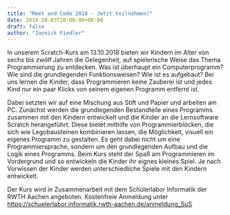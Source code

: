 ```yaml
---
title: "Meet and Code 2018 - Jetzt teilnehmen!"
date: 2018-10-03T20:00:00+00:00
draft: false
author: "Jannick Fiedler"
---
```


In unserem Scratch-Kurs am 13.10.2018 bieten wir Kindern im Alter von sechs bis zwölf Jahren die Gelegenheit, auf spielerische Weise das Thema Programmierung zu entdecken. Was ist überhaupt ein Computerprogramm? Wie sind die grundlegenden Funktionsweisen? Wie ist es aufgebaut? Bei uns lernen die Kinder, dass Programmieren keine Zauberei ist und jedes Kind nur ein paar Klicks von seinem eigenen Programm entfernt ist.

Dabei setzten wir auf eine Mischung aus Stift und Papier und arbeiten am PC. Zunächst werden die grundlegenden Bestandteile eines Programms zusammen mit den Kindern entwickelt und die Kinder an die Lernsoftware Scratch herangeführt. Diese bietet mithilfe von Programmierblöcken, die sich wie Legobausteinen kombinieren lassen, die Möglichkeit, visuell ein eigenes Programm zu gestalten. Es geht dabei nicht um eine Programmiersprache, sondern um den grundlegenden Aufbau und die Logik eines Programms.
Beim Kurs steht der Spaß am Programmieren im Vordergrund und so entwickeln die Kinder ihr eignes kleines Spiel. Je nach Vorwissen der Kinder werden unterschiedliche Spiele mit den Kindern entwickelt.

Der Kurs wird in Zusammenarbeit mit dem Schülerlabor Informatik der RWTH Aachen angeboten.
Kostenfreie Anmeldung unter https://schuelerlabor.informatik.rwth-aachen.de/anmeldung_SuS
